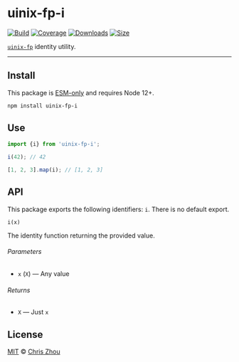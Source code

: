 # uinix-fp-i

[![Build][build-badge]][build]
[![Coverage][coverage-badge]][coverage]
[![Downloads][downloads-badge]][downloads]
[![Size][bundle-size-badge]][bundle-size]

[`uinix-fp`][uinix-fp] identity utility.

---

## Install

This package is [ESM-only][] and requires Node 12+.

```sh
npm install uinix-fp-i
```

## Use

```js
import {i} from 'uinix-fp-i';

i(42); // 42

[1, 2, 3].map(i); // [1, 2, 3]
```

## API

This package exports the following identifiers: `i`.  There is no default export.

`i(x)`

The identity function returning the provided value.

###### Parameters
- `x` (`X`) — Any value

###### Returns
- `X` — Just `x`

## License

[MIT][license] © [Chris Zhou][author]

<!-- project -->
[author]: https://github.com/chrisrzhou
[license]: https://github.com/uinix-js/uinix-fp/blob/main/license
[build]: https://github.com/uinix-js/uinix-fp/actions
[build-badge]: https://github.com/uinix-js/uinix-fp/workflows/main/badge.svg
[coverage]: https://codecov.io/github/uinix-js/uinix-fp
[coverage-badge]: https://img.shields.io/codecov/c/github/uinix-js/uinix-fp.svg
[downloads]: https://www.npmjs.com/package/uinix-fp-i
[downloads-badge]: https://img.shields.io/npm/dm/uinix-fp-i.svg
[bundle-size]: https://bundlephobia.com/result?p=uinix-fp-i
[bundle-size-badge]: https://img.shields.io/bundlephobia/minzip/uinix-fp-i.svg

<!-- defs -->
[ESM-only]: https://gist.github.com/sindresorhus/a39789f98801d908bbc7ff3ecc99d99c
[uinix-fp]: https://github.com/uinix-js/uinix-fp

